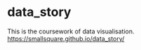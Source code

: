 # data_story
This is the coursework of data visualisation.
https://smallsquare.github.io/data_story/

